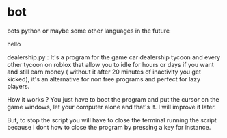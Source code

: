 # bot
bots python or maybe some other languages in the future

hello

dealership.py :
    It's a program for the game car dealership tycoon and every other tycoon on roblox that allow you to idle for hours or days if you want and still earn money ( without it after 20 minutes of inactivity you get kicked), it's an alternative for non free programs and perfect for lazy players.

How it works ? You just have to boot the program and put the cursor on the game windows, let your computer alone and that's it. I will improve it later.

But, to stop the script you will have to close the terminal running the script because i dont how to close the program by pressing a key for instance.
